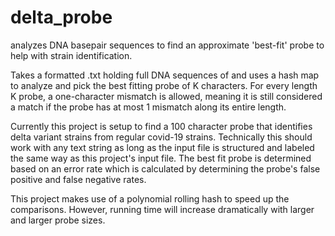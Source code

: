 # delta_probe
analyzes DNA basepair sequences to find an approximate 'best-fit' probe to help with strain identification.

Takes a formatted .txt holding full DNA sequences of and uses a hash map to analyze and pick the best fitting probe of K characters.  For every length K probe, a one-character mismatch is allowed, meaning it is still considered a match if the probe has at most 1 mismatch along its entire length.

Currently this project is setup to find a 100 character probe that identifies delta variant strains from regular covid-19 strains.  Technically this should work with any text string as long as the input file is structured and labeled the same way as this project's input file.  The best fit probe is determined based on
an error rate which is calculated by determining the probe's false positive and false negative rates.

This project makes use of a polynomial rolling hash to speed up the comparisons.  However, running time will increase dramatically with larger and larger probe sizes.  
